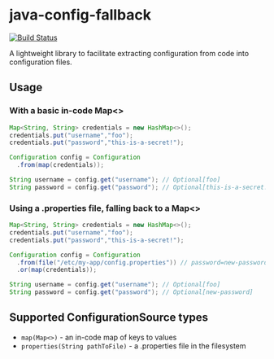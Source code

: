 # java-config-fallback

[![Build Status](https://travis-ci.org/unruly/java-config-fallback.svg?branch=master)](https://travis-ci.org/unruly/java-config-fallback)

A lightweight library to facilitate extracting configuration from code into configuration files.

## Usage

### With a basic in-code Map<>

```java
Map<String, String> credentials = new HashMap<>();
credentials.put("username","foo");
credentials.put("password","this-is-a-secret!");

Configuration config = Configuration
  .from(map(credentials));

String username = config.get("username"); // Optional[foo]
String password = config.get("password"); // Optional[this-is-a-secret!]
```
### Using a .properties file, falling back to a Map<>

```java
Map<String, String> credentials = new HashMap<>();
credentials.put("username","foo");
credentials.put("password","this-is-a-secret!");

Configuration config = Configuration
  .from(file("/etc/my-app/config.properties")) // password=new-password
  .or(map(credentials));

String username = config.get("username"); // Optional[foo]
String password = config.get("password"); // Optional[new-password]
```

## Supported ConfigurationSource types

 * `map(Map<>)` - an in-code map of keys to values
 * `properties(String pathToFile)` - a .properties file in the filesystem
